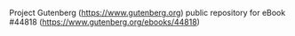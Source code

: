 Project Gutenberg (https://www.gutenberg.org) public repository for eBook #44818 (https://www.gutenberg.org/ebooks/44818)
